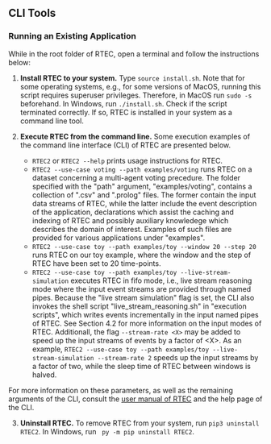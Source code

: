 ## CLI Tools

### Running an Existing Application

While in the root folder of RTEC, open a terminal and follow the instructions below:

1. **Install RTEC to your system.** Type ``` source install.sh ```. Note that for some operating systems, e.g., for some versions of MacOS, running this script requires superuser privileges. Therefore, in MacOS run ``` sudo -s ``` beforehand. In Windows, run ``` ./install.sh ```. Check if the script terminated correctly. If so, RTEC is installed in your system as a command line tool.

2. **Execute RTEC from the command line.** Some execution examples of the command line interface (CLI) of RTEC are presented below.

    - ``` RTEC2 ``` or ``` RTEC2 --help ``` prints usage instructions for RTEC.
    - ``` RTEC2 --use-case voting --path examples/voting ``` runs RTEC on a dataset concerning a multi-agent voting precedure. The folder specified with the "path" argument, "examples/voting", contains a collection of ".csv" and ".prolog" files. The former contain the input data streams of RTEC, while the latter include the event description of the application, declarations which assist the caching and indexing of RTEC and possibly auxiliary knowledege which describes the domain of interest. Examples of such files are provided for various applications under "examples".
    - ``` RTEC2 --use-case toy --path examples/toy --window 20 --step 20 ``` runs RTEC on our toy example, where the window and the step of RTEC have been set to 20 time-points.
    - ``` RTEC2 --use-case toy --path examples/toy --live-stream-simulation ``` executes RTEC in fifo mode, i.e., live stream reasoning mode where the input event streams are provided through named pipes. Because the "live stream simulation" flag is set, the CLI also invokes the shell script "live_stream_reasoning.sh" in "execution scripts", which writes events incrementally in the input named pipes of RTEC. See Section 4.2 for more information on the input modes of RTEC.  Additionall, the flag ``` --stream-rate <X> ``` may be added to speed up the input streams of events by a factor of \<X\>. As an example, ``` RTEC2 --use-case toy --path examples/toy --live-stream-simulation --stream-rate 2 ``` speeds up the input streams by a factor of two, while the sleep time of RTEC between windows is halved. 

For more information on these parameters, as well as the remaining arguments of the CLI, consult the [user manual of RTEC](../RTEC_manual.pdf) and the help page of the CLI.

3. **Uninstall RTEC.** To remove RTEC from your system, run ``` pip3 uninstall RTEC2 ```. In Windows, run ``` py -m pip uninstall RTEC2```.
